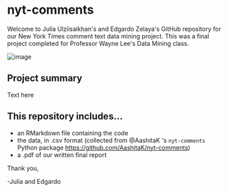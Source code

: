 # nyt-comments

Welcome to Julia Ulziisaikhan's and Edgardo Zelaya's GitHub repository for our New York Times comment text data mining project. This was a final project completed for Professor Wayne Lee's Data Mining class.

![image](https://static01.nyt.com/images/2017/10/27/reader-center/27comment-readers-13/27comment-readers-13-articleLarge.png?quality=75&auto=webp&disable=upscale)

## Project summary

Text here

## This repository includes...

* an RMarkdown file containing the code
* the data, in .csv format (collected from @AashitaK 's `nyt-comments` Python package https://github.com/AashitaK/nyt-comments)
* a .pdf of our written final report

Thank you,

-Julia and Edgardo
